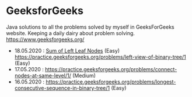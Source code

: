# GeeksforGeeks
Java solutions to all the problems solved by myself in GeeksForGeeks website. Keeping a daily dairy about problem solving.
https://www.geeksforgeeks.org/ 

* 18.05.2020 : [Sum of Left Leaf Nodes](https://practice.geeksforgeeks.org/problems/sum-of-leaf-nodes/1) (Easy)
			   https://practice.geeksforgeeks.org/problems/left-view-of-binary-tree/1  (Easy)
* 17.05.2020 : https://practice.geeksforgeeks.org/problems/connect-nodes-at-same-level/1/  (Medium)
* 16.05.2020 : https://practice.geeksforgeeks.org/problems/longest-consecutive-sequence-in-binary-tree/1  (Easy)
